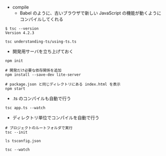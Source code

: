 - compile
    - Babel のように、古いブラウザで新しい JavaScript の機能が動くようにコンパイルしてくれる

```shell
$ tsc --version
Version 4.2.3

tsc understanding-ts/using-ts.ts
```

- 開発用サーバを立ち上げておく

```shell
npm init

# 開発だけ必要な依存関係を追加
npm install --save-dev lite-server

# package.json と同じディレクトリにある index.html を表示
npm start
```

- .ts のコンパイルも自動で行う

```shell
tsc app.ts --watch
```

- ディレクトリ単位でコンパイルを自動で行う

```shell
# プロジェクトのルートフォルダで実行
tsc --init

ls tsconfig.json

tsc --watch
```
